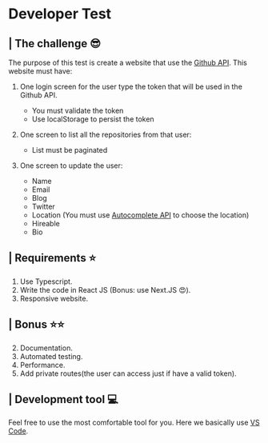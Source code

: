 # Developer Test

## | The challenge 😎

The purpose of this test is create a website that use the [Github API](https://docs.github.com/en/rest/reference).
This website must have:

1. One login screen for the user type the token that will be used in the Github API.

   - You must validate the token
   - Use localStorage to persist the token

2. One screen to list all the repositories from that user:

   - List must be paginated

3. One screen to update the user:
   - Name
   - Email
   - Blog
   - Twitter
   - Location (You must use [Autocomplete API](https://developers.google.com/places/web-service/autocomplete) to choose the location)
   - Hireable
   - Bio

## | Requirements ⭐

1. Use Typescript.
2. Write the code in React JS (Bonus: use Next.JS 😍).
3. Responsive website.

## | Bonus ⭐⭐

2. Documentation.
3. Automated testing.
4. Performance.
5. Add private routes(the user can access just if have a valid token).

## | Development tool 💻

Feel free to use the most comfortable tool for you.
Here we basically use [VS Code](https://code.visualstudio.com/).
